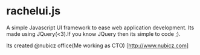 rachelui.js
===========

A simple Javascript UI framework to ease web application development.
Its made using JQuery(<3).If you know JQuery then its simple to code ;). 

Its created @nubicz office(Me working as CTO) [http://www.nubicz.com]
